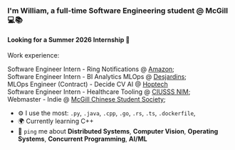 ### I'm William, a full-time Software Engineering student @ McGill 💻📚 
#### Looking for a Summer 2026 Internship 💼

Work experience:<br>

Software Engineer Intern - Ring Notifications @ [Amazon](https://www.amazon.jobs/en/teams/ring-blink-and-amazon-key%20);<br>
Software Engineer Intern - BI Analytics MLOps @ [Desjardins](https://www.desjardins.com/en.html);<br>
MLOps Engineer (Contract) - Decide CV AI @ [Hoptech](https://hoptech.ca/)<br>
Software Engineer Intern - Healthcare Tooling @ [CIUSSS NIM](https://www.ciusssnordmtl.ca/);<br>
Webmaster - Indie @ [McGill Chinese Student Society](https://mcss.ca/);<br>

- ⚙️ I use the most: `.py`, `.java`, `.cpp`, `.go`, `.rs`, `.ts`, `.dockerfile`,
- 🌍 Currently learning C++
- 💬 `ping` me about **Distributed Systems**, **Computer Vision**, **Operating Systems**, **Concurrent Programming**, **AI/ML**
